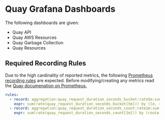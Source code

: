 # Quay Grafana Dashboards

The following dashboards are given:
- Quay API
- Quay AWS Resources
- Quay Garbage Collection
- Quay Resources

## Required Recording Rules

Due to the high cardinality of reported metrics, the following [Prometheus recording rules](https://prometheus.io/docs/prometheus/latest/configuration/recording_rules/) are expected. Before modifying/creating any metrics read the [Quay documenation on Prometheus.](/docs/prometheus.md)

```yaml
rules:
  - record: aggregation:quay_request_duration_seconds_bucket:rate5m:sum
    expr: sum(rate(quay_request_duration_seconds_bucket[5m])) by (le, route, method, status)
  - record: aggregation:quay_request_duration_seconds_count:rate1m:sum
    expr: sum(rate(quay_request_duration_seconds_count[1m])) by (route, status, method)
```

